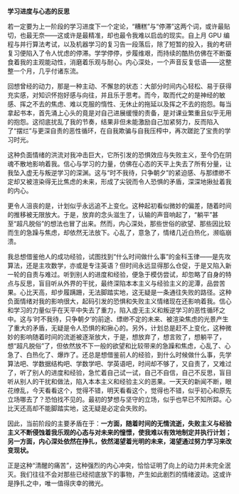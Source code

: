 **学习进度与心态的反思**

若一定要为上一阶段的学习进度下一个定论，“糟糕”与“停滞”这两个词，或许最贴切，也最无奈——这或许是最精准，却也最令我难以启齿的现实。自上月 GPU 编程与并行算法考试，以及机器学习的复习告一段落后，除了短暂的投入，我的考研复习便陷入了令人忧虑的停滞。学学停停，步履维艰，而持续的酷热仿佛在不断蚕食着我的主观能动性，消磨着乐观与耐心。内心深处，一个声音反复低语——这整整一个月，几乎付诸东流。

回想曾经的动力，那是一种主动、不懈怠的状态：大部分时间内心轻松、易于获得充实感，对知识怀抱好感与向往，并且乐于思考。而今，取而代之的是神经的敏感、挥之不去的焦虑、难以克服的惰性、无休止的拖延以及挥之不去的抱怨。每当拿起书本，首先涌上心头的竟是对自己进展缓慢的责备，是对课业繁重且似乎无用的抱怨。这彻底扰乱了我的节奏，结果非但未能激励自己加紧努力，反而陷入了“摆烂”与更深自责的恶性循环，在自我欺骗与自我压榨中，再次蹉跎了宝贵的学习时光。

这种负面情绪的洪流对我冲击巨大，它所引发的恐惧效应与失败主义，至今仍在阴魂不散地影响着我。信心与学习的力量，仿佛在心态的天平上失去了所有分量，让我坠入虚无与叛逆学习的深渊。这与“时不我待，只争朝夕”的紧迫感、与那缥缈不定却又被渲染得无比焦虑的未来，形成了尖锐而令人恐惧的矛盾，深深地揪扯着我的内心。

更令人沮丧的是，计划似乎永远追不上变化。这种起初看似微妙的偏差，随着时间的推移被无限放大。于是，放弃的念头滋生了，认输的声音响起了，“躺平”甚至“超凡脱俗”的想法也冒了出来。然而，内心深处，那些世俗的欲望、那些因比较而生的急躁与焦虑，却依然无法放下。心乱了，意急了，情绪几近白热化，濒临崩溃。

我总想借鉴他人的成功经验，试图找到“什么时间做什么事”的金科玉律——是先攻算法，还是主攻数学，亦或是专注英语？但时间永远显得那么仓促，于是又陷入新一轮的自责与难过。听到别人的进度和经验，便急于模仿尝试，却忽略了自身的特点与反思，盲目听从外界的干扰，最终深陷本本主义与经验主义的泥潭，品尝苦果。心比天高，却步履蹒跚，无法脚踏实地，这无疑是一条通往失败的路径。这种负面情绪对我的影响很大，起码引发的恐惧和失败主义情绪现在还影响着我。信心和学习的力量似乎在天平中失去了重力，陷入虚无主义和叛逆学习的恶性循环之中。这与‘时不我待，只争朝夕’的前途、缥缈不定的未来、被渲染焦虑的光景产生了重大的矛盾，无疑是令人恐惧的和揪心的。另外，计划总是赶不上变化，这种微妙的影响随着时间的流逝被逐渐放大，于是，想放弃了，想言败了，想躺平了，想“超凡脱俗”了，但依然放不下一般的欲望和比较带来的急躁和焦虑，心乱了、心急了、白热化了、爆炸了。还总是想借鉴前人的经验，到什么时候做什么事，先学算法吧、学数据结构吧、学数学吧、学英语吧，时间却不够了，又自责了，又难过了，听了别人的进度和经验，急忙着自己试一试，自己不自信，自己不反思，盲目听从别人的干扰和做法，陷入本本主义和经验主义的恶果。一天天的新闻不断，眼花缭乱，今天看看这个，觉得不错，明天看看这个，觉得也不错，似乎初心和原先立场哪去了？恐怕找不见的。最初的梦想与坚守的立场，似乎也早已不知所踪。心比天还高却不能脚踏实地，这无疑是必定会失败的。

因此，当前阶段的主要矛盾在于：**一方面，随着时间的无情流逝，失败主义与经验主义不断侵蚀着我乐观的心态与对未来的憧憬，使我难以有效地制定并执行计划；另一方面，内心深处依然在挣扎，依然渴望着光明的未来，渴望通过努力学习来改变现状。**

正是这种“清醒的痛苦”，这种强烈的内心冲突，恰恰证明了向上的动力并未完全泯灭。我们往往不会对那些已经彻底放下的事物，产生如此剧烈的情绪波动。这或许是挣扎之中，唯一值得庆幸的微光。
